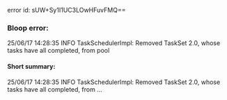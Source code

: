 error id: sUW+Sy1I1UC3LOwHFuvFMQ==
### Bloop error:

25/06/17 14:28:35 INFO TaskSchedulerImpl: Removed TaskSet 2.0, whose tasks have all completed, from pool
#### Short summary: 

25/06/17 14:28:35 INFO TaskSchedulerImpl: Removed TaskSet 2.0, whose tasks have all completed, from ...